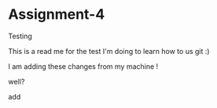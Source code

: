 # Assignment-4
Testing 

This is a read me for the test I'm doing to learn how to us git :)

I am adding these changes from my machine !

well?

add